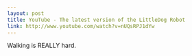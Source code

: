 ```yaml
---
layout: post
title: YouTube - The latest version of the LittleDog Robot
link: http://www.youtube.com/watch?v=nUQsRPJ1dYw
---
```

Walking is REALLY hard.
